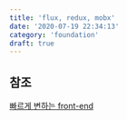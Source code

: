 ```yaml
---
title: 'flux, redux, mobx'
date: '2020-07-19 22:34:13'
category: 'foundation'
draft: true
---
```


## 참조

[빠르게 변하는 front-end](https://medium.com/@RianCommunity/%EB%A6%AC%EC%95%88-%EA%B0%9C%EB%B0%9C-%EC%9D%BC%EA%B8%B0-2-front-end-%EA%B0%9C%EB%B0%9C-react-9f6ccb5b016d)
